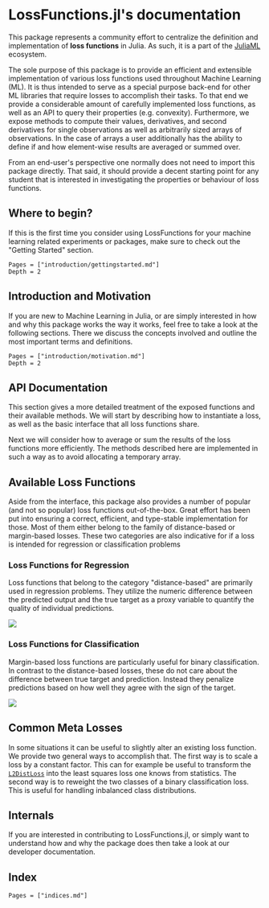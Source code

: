 # LossFunctions.jl's documentation

This package represents a community effort to centralize the
definition and implementation of **loss functions** in Julia.
As such, it is a part of the [JuliaML](https://github.com/JuliaML)
ecosystem.

The sole purpose of this package is to provide an efficient and
extensible implementation of various loss functions used
throughout Machine Learning (ML). It is thus intended to serve as
a special purpose back-end for other ML libraries that require
losses to accomplish their tasks. To that end we provide a
considerable amount of carefully implemented loss functions, as
well as an API to query their properties (e.g. convexity).
Furthermore, we expose methods to compute their values,
derivatives, and second derivatives for single observations as
well as arbitrarily sized arrays of observations. In the case of
arrays a user additionally has the ability to define if and how
element-wise results are averaged or summed over.

From an end-user's perspective one normally does not need to
import this package directly. That said, it should provide a
decent starting point for any student that is interested in
investigating the properties or behaviour of loss functions.

## Where to begin?

If this is the first time you consider using LossFunctions for
your machine learning related experiments or packages, make sure
to check out the "Getting Started" section.

```@contents
Pages = ["introduction/gettingstarted.md"]
Depth = 2
```

## Introduction and Motivation

If you are new to Machine Learning in Julia, or are simply
interested in how and why this package works the way it works,
feel free to take a look at the following sections. There we
discuss the concepts involved and outline the most important
terms and definitions.

```@contents
Pages = ["introduction/motivation.md"]
Depth = 2
```

## API Documentation

This section gives a more detailed treatment of the exposed
functions and their available methods. We will start by
describing how to instantiate a loss, as well as the basic
interface that all loss functions share.


Next we will consider how to average or sum the results of the
loss functions more efficiently. The methods described here are
implemented in such a way as to avoid allocating a temporary
array.

## Available Loss Functions

Aside from the interface, this package also provides a number of
popular (and not so popular) loss functions out-of-the-box. Great
effort has been put into ensuring a correct, efficient, and
type-stable implementation for those. Most of them either belong
to the family of distance-based or margin-based losses. These two
categories are also indicative for if a loss is intended for
regression or classification problems

### Loss Functions for Regression

Loss functions that belong to the category "distance-based" are
primarily used in regression problems. They utilize the numeric
difference between the predicted output and the true target as a
proxy variable to quantify the quality of individual predictions.

![](https://rawgithub.com/JuliaML/FileStorage/master/LossFunctions/distance.svg)

### Loss Functions for Classification

Margin-based loss functions are particularly useful for binary
classification. In contrast to the distance-based losses, these
do not care about the difference between true target and
prediction. Instead they penalize predictions based on how well
they agree with the sign of the target.

![](https://rawgithub.com/JuliaML/FileStorage/master/LossFunctions/margin.svg)

## Common Meta Losses

In some situations it can be useful to slightly alter an existing
loss function. We provide two general ways to accomplish that.
The first way is to scale a loss by a constant factor. This can
for example be useful to transform the [`L2DistLoss`](@ref) into
the least squares loss one knows from statistics. The second way
is to reweight the two classes of a binary classification loss.
This is useful for handling inbalanced class distributions.


## Internals

If you are interested in contributing to LossFunctions.jl, or
simply want to understand how and why the package does then take
a look at our developer documentation.


## Index

```@contents
Pages = ["indices.md"]
```
